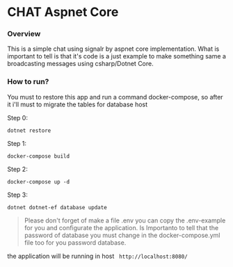 # CHAT Aspnet Core

### Overview
This is a simple chat using signalr by aspnet core implementation.
What is important to tell is that it's code is a just example to make something same
a broadcasting messages using csharp/Dotnet Core.

### How to run?

You must to restore this app and run a command docker-compose,
so after it i'll must to migrate the tables for database host

Step 0:

    dotnet restore

Step 1:

    docker-compose build

Step 2:

    docker-compose up -d

Step 3:

    dotnet dotnet-ef database update

> Please don't forget of make a file .env you can copy the .env-example for you and  configurate the application. Is Importanto to tell that the password of database you must change in the docker-compose.yml file too for you password database.

the application will be running in host `` http://localhost:8080/``
